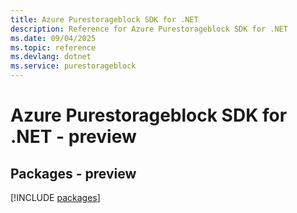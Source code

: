 ```yaml
---
title: Azure Purestorageblock SDK for .NET
description: Reference for Azure Purestorageblock SDK for .NET
ms.date: 09/04/2025
ms.topic: reference
ms.devlang: dotnet
ms.service: purestorageblock
---
```

# Azure Purestorageblock SDK for .NET - preview
## Packages - preview
[!INCLUDE [packages](purestorageblock-index.md)]